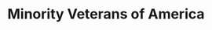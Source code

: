 ---
templateKey: index-page
title: Minority Veterans of America
image: /img/_mva-logo-wide-color.png
heading: Our Story
subheading: Connect. Understand. Serve.
mainpitch:
  title: Changing the narrative of the American military veteran
  description: >-
    The primary under-represented groups that MVA serves are: veterans of color,
    womxn, LGBTQ, and religious and non-religious minorities. We believe that in
    bringing these four minority groups together we can build a community that
    encompasses veterans from a wide range of diverse backgrounds and
    experiences.
description: >-
  MVA was founded by two University of Washington Husky veterans, Lindsay Church
  and Katherine Pratt. Church and Pratt first began their work in 2014 through
  the Husky United Military Veterans where they built a Diversity Committee that
  celebrated the underrepresented groups within the student veteran community at
  the University of Washington.  Since 2014, Church and Pratt have collaborated
  to lead the student veteran population at the UW, Church through her role in
  the Student Veteran Life office, and Pratt as the President of the student
  veteran organization, Husky Veterans. Today, they partner to build and grow
  MVA in order to celebrate the identities that they both feel that they hold
  that make them underrepresented in the veteran community.
intro:
  blurbs:
    - image: /img/screen-shot-2019-05-09-at-5.52.56-pm.png
      text: >-
        Join the MVA community, where you can tell your story and connect with
        other minority vets.
    - image: /img/screen-shot-2019-05-09-at-5.53.06-pm.png
      text: >-
        Learn more about minority veterans, the issues we face, and find
        resources to serve.
    - image: /img/screen-shot-2019-05-09-at-5.53.13-pm.png
      text: >-
        Form teams and build programs that meet the needs of our members and
        communities.
  heading: Together we’re building a movement…
  description: >-
    Founded in November 2017, the Minority Veterans of America (MVA) is a
    501(c)3 non-profit organization that was designed to change the narrative of
    the American military veteran. The team of MVA works to build community
    around the unique identities that veterans hold, outside of their identity
    as a military servicemember.
main:
  heading: Great coffee with no compromises
  description: >
    We hold our coffee to the highest standards from the shrub to the cup.
    That’s why we’re meticulous and transparent about each step of the coffee’s
    journey. We personally visit each farm to make sure the conditions are
    optimal for the plants, farmers and the local environment.
  image1:
    alt: A close-up of a paper filter filled with ground coffee
    image: /img/products-grid3.jpg
  image2:
    alt: A green cup of a coffee on a wooden table
    image: /img/products-grid2.jpg
  image3:
    alt: Coffee beans
    image: /img/products-grid1.jpg
---